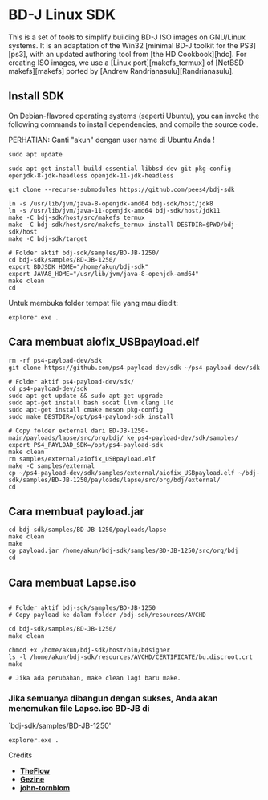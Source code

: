 # BD-J Linux SDK
This is a set of tools to simplify building BD-J ISO images on GNU/Linux systems.
It is an adaptation of the Win32 [minimal BD-J toolkit for the PS3][ps3],
with an updated authoring tool from [the HD Cookbook][hdc]. For creating ISO
images, we use a [Linux port][makefs_termux] of [NetBSD makefs][makefs] ported
by [Andrew Randrianasulu][Randrianasulu].

## Install SDK
On Debian-flavored operating systems (seperti Ubuntu), you can invoke the following commands to
install dependencies, and compile the source code.

PERHATIAN: Ganti "akun" dengan user name di Ubuntu Anda !

```console
sudo apt update

sudo apt-get install build-essential libbsd-dev git pkg-config openjdk-8-jdk-headless openjdk-11-jdk-headless

git clone --recurse-submodules https://github.com/pees4/bdj-sdk

ln -s /usr/lib/jvm/java-8-openjdk-amd64 bdj-sdk/host/jdk8
ln -s /usr/lib/jvm/java-11-openjdk-amd64 bdj-sdk/host/jdk11
make -C bdj-sdk/host/src/makefs_termux
make -C bdj-sdk/host/src/makefs_termux install DESTDIR=$PWD/bdj-sdk/host
make -C bdj-sdk/target

# Folder aktif bdj-sdk/samples/BD-JB-1250/
cd bdj-sdk/samples/BD-JB-1250/
export BDJSDK_HOME="/home/akun/bdj-sdk"
export JAVA8_HOME="/usr/lib/jvm/java-8-openjdk-amd64"
make clean
cd

```

Untuk membuka folder tempat file yang mau diedit:
```console
explorer.exe .

```

## Cara membuat aiofix_USBpayload.elf
```console
rm -rf ps4-payload-dev/sdk
git clone https://github.com/ps4-payload-dev/sdk ~/ps4-payload-dev/sdk

# Folder aktif ps4-payload-dev/sdk/
cd ps4-payload-dev/sdk
sudo apt-get update && sudo apt-get upgrade
sudo apt-get install bash socat llvm clang lld
sudo apt-get install cmake meson pkg-config
sudo make DESTDIR=/opt/ps4-payload-sdk install

# Copy folder external dari BD-JB-1250-main/payloads/lapse/src/org/bdj/ ke ps4-payload-dev/sdk/samples/
export PS4_PAYLOAD_SDK=/opt/ps4-payload-sdk
make clean
rm samples/external/aiofix_USBpayload.elf
make -C samples/external
cp ~/ps4-payload-dev/sdk/samples/external/aiofix_USBpayload.elf ~/bdj-sdk/samples/BD-JB-1250/payloads/lapse/src/org/bdj/external/
cd

```

## Cara membuat payload.jar
```console
cd bdj-sdk/samples/BD-JB-1250/payloads/lapse
make clean
make
cp payload.jar /home/akun/bdj-sdk/samples/BD-JB-1250/src/org/bdj
cd

```

## Cara membuat Lapse.iso
```console

# Folder aktif bdj-sdk/samples/BD-JB-1250
# Copy payload ke dalam folder /bdj-sdk/resources/AVCHD

cd bdj-sdk/samples/BD-JB-1250/
make clean

chmod +x /home/akun/bdj-sdk/host/bin/bdsigner
ls -l /home/akun/bdj-sdk/resources/AVCHD/CERTIFICATE/bu.discroot.crt
make

# Jika ada perubahan, make clean lagi baru make.

```
### Jika semuanya dibangun dengan sukses, Anda akan menemukan file Lapse.iso BD-JB di
`bdj-sdk/samples/BD-JB-1250'
```console
explorer.exe .

```

Credits

* **[TheFlow](https://github.com/theofficialflow)**
* **[Gezine](https://github.com/Gezine)** 
* **[john-tornblom](https://github.com/john-tornblom)**